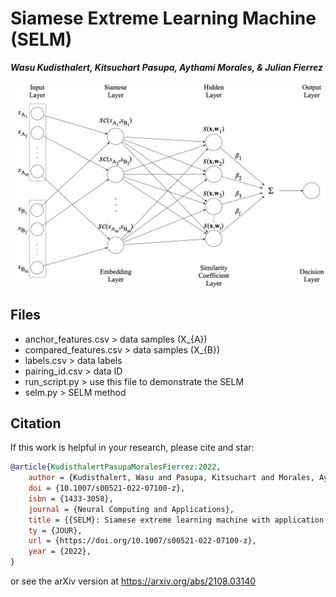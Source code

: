 # Siamese Extreme Learning Machine (SELM)

**_Wasu Kudisthalert, Kitsuchart Pasupa, Aythami Morales, & Julian Fierrez_**

![Instance per category](SELM.png)

## Files
- anchor_features.csv > data samples (X_{A})
- compared_features.csv > data samples (X_{B})
- labels.csv > data labels
- pairing_id.csv > data ID
- run_script.py > use this file to demonstrate the SELM
- selm.py > SELM method

## Citation
If this work is helpful in your research, please cite and star:

```bibtex
@article{KudisthalertPasupaMoralesFierrez:2022,
	author = {Kudisthalert, Wasu and Pasupa, Kitsuchart and Morales, Aythami and Fierrez, Julian},
	doi = {10.1007/s00521-022-07100-z},
	isbn = {1433-3058},
	journal = {Neural Computing and Applications},
	title = {{SELM}: Siamese extreme learning machine with application to face biometrics},
	ty = {JOUR},
	url = {https://doi.org/10.1007/s00521-022-07100-z},
	year = {2022},
}
```
or see the arXiv version at https://arxiv.org/abs/2108.03140



